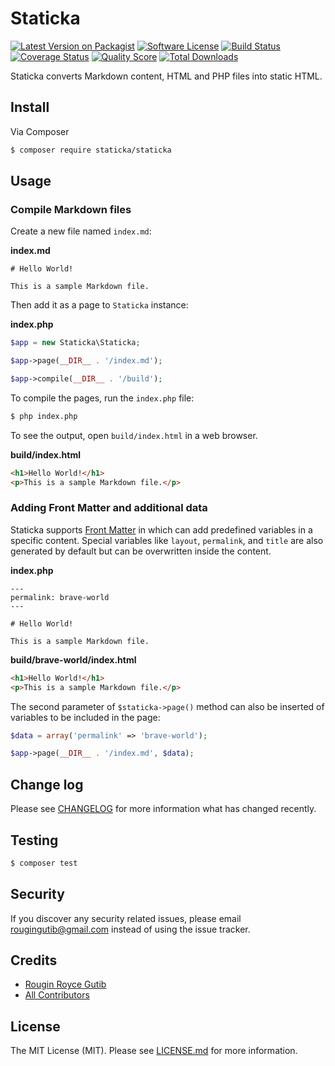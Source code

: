 # Staticka

[![Latest Version on Packagist][ico-version]][link-packagist]
[![Software License][ico-license]][link-license]
[![Build Status][ico-travis]][link-travis]
[![Coverage Status][ico-scrutinizer]][link-scrutinizer]
[![Quality Score][ico-code-quality]][link-code-quality]
[![Total Downloads][ico-downloads]][link-downloads]

Staticka converts Markdown content, HTML and PHP files into static HTML.

## Install

Via Composer

``` bash
$ composer require staticka/staticka
```

## Usage

### Compile Markdown files

Create a new file named `index.md`:

**index.md**

```
# Hello World!

This is a sample Markdown file.
```

Then add it as a page to `Staticka` instance:

**index.php**

``` php
$app = new Staticka\Staticka;

$app->page(__DIR__ . '/index.md');

$app->compile(__DIR__ . '/build');
```

To compile the pages, run the `index.php` file:

``` bash
$ php index.php
```

To see the output, open `build/index.html` in a web browser.

**build/index.html**

``` html
<h1>Hello World!</h1>
<p>This is a sample Markdown file.</p>
```

### Adding Front Matter and additional data

Staticka supports [Front Matter](https://jekyllrb.com/docs/frontmatter/) in which can add predefined variables in a specific content. Special variables like `layout`, `permalink`, and `title` are also generated by default but can be overwritten inside the content.

**index.php**

```
---
permalink: brave-world
---

# Hello World!

This is a sample Markdown file.
```

**build/brave-world/index.html**

``` html
<h1>Hello World!</h1>
<p>This is a sample Markdown file.</p>
```

The second parameter of `$staticka->page()` method can also be inserted of variables to be included in the page:

``` php
$data = array('permalink' => 'brave-world');

$app->page(__DIR__ . '/index.md', $data);
```

## Change log

Please see [CHANGELOG][link-changelog] for more information what has changed recently.

## Testing

``` bash
$ composer test
```

## Security

If you discover any security related issues, please email rougingutib@gmail.com instead of using the issue tracker.

## Credits

- [Rougin Royce Gutib][link-author]
- [All Contributors][link-contributors]

## License

The MIT License (MIT). Please see [LICENSE.md][link-license] for more information.

[ico-version]: https://img.shields.io/packagist/v/staticka/staticka.svg?style=flat-square
[ico-license]: https://img.shields.io/badge/license-MIT-brightgreen.svg?style=flat-square
[ico-travis]: https://img.shields.io/travis/staticka/staticka/master.svg?style=flat-square
[ico-scrutinizer]: https://img.shields.io/scrutinizer/coverage/g/staticka/staticka.svg?style=flat-square
[ico-code-quality]: https://img.shields.io/scrutinizer/g/staticka/staticka.svg?style=flat-square
[ico-downloads]: https://img.shields.io/packagist/dt/staticka/staticka.svg?style=flat-square

[link-author]: https://rougin.github.io
[link-changelog]: https://github.com/staticka/staticka/blob/master/CHANGELOG.md
[link-code-quality]: https://scrutinizer-ci.com/g/staticka/staticka
[link-contributors]: https://github.com/staticka/staticka/contributors
[link-downloads]: https://packagist.org/packages/staticka/staticka
[link-license]: https://github.com/staticka/staticka/blob/master/LICENSE.md
[link-packagist]: https://packagist.org/packages/staticka/staticka
[link-scrutinizer]: https://scrutinizer-ci.com/g/staticka/staticka/code-structure
[link-travis]: https://travis-ci.org/staticka/staticka